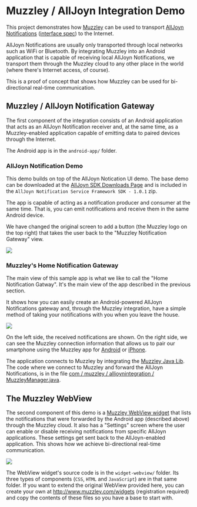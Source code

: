 # Muzzley / AllJoyn Integration Demo

This project demonstrates how [Muzzley](http://www.muzzley.com) can be used to transport [AllJoyn Notifications](https://www.alljoyn.org/about/core-services/notification) ([interface spec](https://allseenalliance.org/docs-and-downloads/documentation/alljoyn-notification-service-framework-interface-specification)) to the Internet.

AllJoyn Notifications are usually only transported through local networks such as WiFi or Bluetooth. By integrating Muzzley into an Android application that is capable of receiving local AllJoyn Notifications, we transport them through the Muzzley cloud to any other place in the world (where there's Internet access, of course).

This is a proof of concept that shows how Muzzley can be used for bi-directional real-time communication.

## Muzzley / AllJoyn Notification Gateway

The first component of the integration consists of an Android application that acts as an AllJoyn Notification receiver and, at the same time, as a Muzzley-enabled application capable of emitting data to paired devices through the Internet.

The Android app is in the `android-app/` folder.

### AllJoyn Notification Demo

This demo builds on top of the AllJoyn Notication UI demo. The base demo can be downloaded at the [AllJoyn SDK Downloads Page](https://www.alljoyn.org/docs-and-downloads) and is included in the `AllJoyn Notification Service Framework SDK - 1.0.1` zip.

The app is capable of acting as a notification producer and consumer at the same time. That is, you can emit notifications and receive them in the same Android device.

We have changed the original screen to add a button (the Muzzley logo on the top right) that takes the user back to the "Muzzley Notification Gateway" view.

![](https://raw.github.com/muzzley/muzzley-alljoyn-integration-demo/master/docs/imgs/AllJoynNotificationUI.png)

### Muzzley's Home Notification Gateway

The main view of this sample app is what we like to call the "Home Notification Gatway". It's the main view of the app described in the previous section.

It shows how you can easily create an Android-powered AllJoyn Notifications gateway and, through the Muzzley integration, have a simple method of taking your notifications with you when you leave the house.

![](https://raw.github.com/muzzley/muzzley-alljoyn-integration-demo/master/docs/imgs/MuzzleyAllJoynHomeNotificationGateway.png)

On the left side, the received notifications are shown. On the right side, we can see the Muzzley connection information that allows us to pair our smartphone using the Muzzley app for [Android](https://play.google.com/store/apps/details?id=com.muzzley) or [iPhone](https://itunes.apple.com/us/app/muzzley/id604133373).

The application connects to Muzzley by integrating the [Muzzley Java Lib](http://www.muzzley.com/documentation/libraries/java.html). The code where we connect to Muzzley and forward the AllJoyn Notifications, is in the file [com / muzzley / alljoynintegration / MuzzleyManager.java](https://github.com/muzzley/muzzley-alljoyn-integration-demo/blob/master/android-app/MuzzleyAllJoynIntegrationSample/app/src/main/java/com/muzzley/alljoynintegration/MuzzleyManager.java).


## The Muzzley WebView

The second component of this demo is a [Muzzley WebView widget](http://www.muzzley.com/documentation/widgets/webview.html) that lists the notifications that were forwarded by the Android app (described above) through the Muzzley cloud. It also has a "Settings" screen where the user can enable or disable receiving notifications from specific AllJoyn applications. These settings get sent back to the AllJoyn-enabled application. This shows how we achieve bi-directional real-time communication.

![](https://raw.github.com/muzzley/muzzley-alljoyn-integration-demo/master/docs/imgs/MuzzleyNotificationWebview.png)

The WebView widget's source code is in the `widget-webview/` folder. Its three types of components (`CSS`, `HTML` and `JavaScript`) are in that same folder. If you want to extend the original WebView provided here, you can create your own at http://www.muzzley.com/widgets (registration required) and copy the contents of these files so you have a base to start with.
